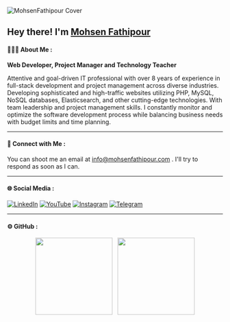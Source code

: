 ![MohsenFathipour Cover](https://mohsenfathipour.com/img/bg/cover.jpg)

<h2>Hey there! I'm <a href="https://mohsenfathipour.com">Mohsen Fathipour</a></h2>

#### 👨🏻‍💻 About Me :
<b>Web Developer, Project Manager and Technology Teacher</b>

<p>Attentive and goal-driven IT professional with over 8 years of experience in full-stack development and project management across diverse industries. Developing sophisticated and high-traffic websites utilizing PHP, MySQL, NoSQL databases, Elasticsearch, and other cutting-edge technologies. With team leadership and project management skills. I constantly monitor and optimize the software development process while balancing business needs with budget limits and time planning.</p>

<hr>

#### 🤝 Connect with Me : 

<p>
You can shoot me an email at <a href="mailto:info@mohsenfathipour.com">info@mohsenfathipour.com</a> . I'll try to respond as soon as I can.
</p>

<hr>

#### 🌐 Social Media : 

[![LinkedIn](https://img.shields.io/badge/linkedin-%230077B5.svg?style=for-the-badge&logo=linkedin&logoColor=white)](https://www.linkedin.com/in/mohsenfathipour/) 
[![YouTube](https://img.shields.io/badge/YouTube-%23FF0000.svg?style=for-the-badge&logo=YouTube&logoColor=white)](https://www.youtube.com/channel/UC2w9u2r5YbJeE4AqPdgwFJA) 
[![Instagram](https://img.shields.io/badge/Instagram-%23E4405F.svg?style=for-the-badge&logo=Instagram&logoColor=white)](https://www.instagram.com/mohsenfathipour_com/) 
[![Telegram](https://img.shields.io/badge/Telegram-2CA5E0?style=for-the-badge&logo=telegram&logoColor=white)](https://t.me/MohsenFathiPour)

<hr>

#### ⚙️ GitHub : 
<p align="center">
<img height="180em" src="https://github-readme-stats-eight-theta.vercel.app/api?username=mohsenfathipour&show_icons=true&include_all_commits=true&count_private=true"/>&nbsp;&nbsp;&nbsp;<img height="180em" src="https://github-readme-stats-eight-theta.vercel.app/api/top-langs/?username=mohsenfathipour&layout=compact&langs_count=8"/>
</p>
